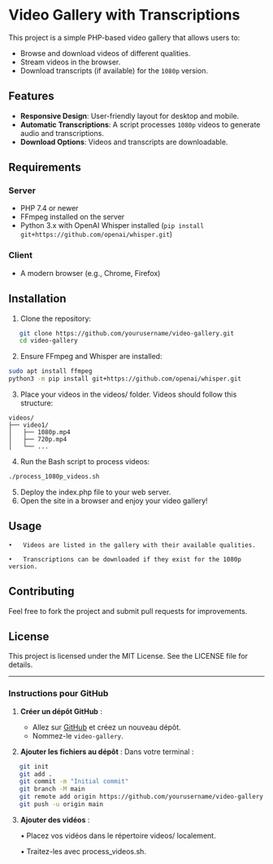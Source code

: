 

# Video Gallery with Transcriptions

This project is a simple PHP-based video gallery that allows users to:
- Browse and download videos of different qualities.
- Stream videos in the browser.
- Download transcripts (if available) for the `1080p` version.

## Features

- **Responsive Design**: User-friendly layout for desktop and mobile.
- **Automatic Transcriptions**: A script processes `1080p` videos to generate audio and transcriptions.
- **Download Options**: Videos and transcripts are downloadable.

## Requirements

### Server
- PHP 7.4 or newer
- FFmpeg installed on the server
- Python 3.x with OpenAI Whisper installed (`pip install git+https://github.com/openai/whisper.git`)

### Client
- A modern browser (e.g., Chrome, Firefox)

## Installation

1. Clone the repository:

```bash
   git clone https://github.com/yourusername/video-gallery.git
   cd video-gallery
```
2.	Ensure FFmpeg and Whisper are installed:

```bash
sudo apt install ffmpeg
python3 -m pip install git+https://github.com/openai/whisper.git
```

3.	Place your videos in the videos/ folder. Videos should follow this structure:

```plaintext
videos/
├── video1/
│   ├── 1080p.mp4
│   ├── 720p.mp4
│   └── ...

```
4.	Run the Bash script to process videos:

```bash
./process_1080p_videos.sh
```

5.	Deploy the index.php file to your web server.
6.	Open the site in a browser and enjoy your video gallery!

## Usage

	•	Videos are listed in the gallery with their available qualities.
 
	•	Transcriptions can be downloaded if they exist for the 1080p version.

## Contributing

Feel free to fork the project and submit pull requests for improvements.

## License

This project is licensed under the MIT License. See the LICENSE file for details.

---

### Instructions pour GitHub

1. **Créer un dépôt GitHub** :
   - Allez sur [GitHub](https://github.com/) et créez un nouveau dépôt.
   - Nommez-le `video-gallery`.

2. **Ajouter les fichiers au dépôt** :
   Dans votre terminal :
```bash
   git init
   git add .
   git commit -m "Initial commit"
   git branch -M main
   git remote add origin https://github.com/yourusername/video-gallery.git
   git push -u origin main

```

3. **Ajouter des vidéos** :

	•	Placez vos vidéos dans le répertoire videos/ localement.

	•	Traitez-les avec process_videos.sh.
